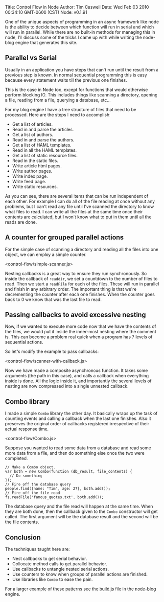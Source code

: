 Title: Control Flow in Node
Author: Tim Caswell
Date: Wed Feb 03 2010 00:34:10 GMT-0600 (CST)
Node: v0.1.91

One of the unique aspects of programming in an async framework like node is the ability to decide between which function will run in serial and which will run in parallel.  While there are no built-in methods for managing this in node, I'll discuss some of the tricks I came up with while writing the node-blog engine that generates this site.

## Parallel vs Serial ##

Usually in an application you have steps that can't run until the result from a previous step is known.  In normal sequential programming this is easy because every statement waits till the previous one finishes.

This is the case in Node too, except for functions that would otherwise perform blocking IO.  This includes things like scanning a directory, opening a file, reading from a file, querying a database, etc...

For my blog engine I have a tree structure of files that need to be processed.  Here are the steps I need to accomplish:

 - Get a list of articles.
 - Read in and parse the articles.
 - Get a list of authors.
 - Read in and parse the authors.
 - Get a list of HAML templates.
 - Read in all the HAML templates.
 - Get a list of static resource files.
 - Read in the static files.
 - Write article html pages.
 - Write author pages.
 - Write index page.
 - Write feed page.
 - Write static resources.

As you can see, there are several items that can be run independent of each other.  For example I can do all of the file reading at once without any problems, but I can't read any file until I've scanned the directory to know what files to read.  I can write all the files at the same time once their contents are calculated, but I won't know what to put in them until all the reads are done.

## A counter for grouped parallel actions ##

For the simple case of scanning a directory and reading all the files into one object, we can employ a simple counter.

<control-flow/simple-scanner.js>

Nesting callbacks is a great way to ensure they run synchronously.  So inside the callback of `readdir`, we set a countdown to the number of files to read.  Then we start a `readFile` for each of the files.  These will run in parallel and finish in any arbitrary order.  The important thing is that we're decrementing the counter after each one finishes.  When the counter goes back to 0 we know that was the last file to read.

## Passing callbacks to avoid excessive nesting ##

Now, if we wanted to execute more code now that we have the contents of the files, we would put it inside the inner-most nesting where the comment is.  This can become a problem real quick when a program has 7 levels of sequential actions.

So let's modify the example to pass callbacks:

<control-flow/scanner-with-callback.js>

Now we have made a composite asynchronous function.  It takes some arguments (the path in this case), and calls a callback when everything inside is done.  All the logic inside it, and importantly the several levels of nesting are now compressed into a single unnested callback.

## Combo library ##

I made a simple `Combo` library the other day.  It basically wraps up the task of counting events and calling a callback when the last one finishes.  Also it preserves the original order of callbacks registered irrespective of their actual response time.

<control-flow/Combo.js>

Suppose you wanted to read some data from a database and read some more data from a file, and then do something else once the two were completed.

    // Make a Combo object.
    var both = new Combo(function (db_result, file_contents) {
      // Do something
    });
    // Fire off the database query
    people.find({name: "Tim", age: 27}, both.add());
    // Fire off the file read
    fs.readFile('famous_quotes.txt', both.add());

The database query and the file read will happen at the same time.  When they are both done, then the callback given to the `Combo` constructor will get called.  The first argument will be the database result and the second will be the file contents.

## Conclusion ##

The techniques taught here are:

 - Nest callbacks to get serial behavior.
 - Collocate method calls to get parallel behavior.
 - Use callbacks to untangle nested serial actions.
 - Use counters to know when groups of parallel actions are finished.
 - Use libraries like `Combo` to ease the pain.

For a larger example of these patterns see the [build.js][] file in the [node-blog][] engine.

[build.js]: http://github.com/creationix/node-blog/blob/master/build.js
[node-blog]: http://github.com/creationix/node-blog